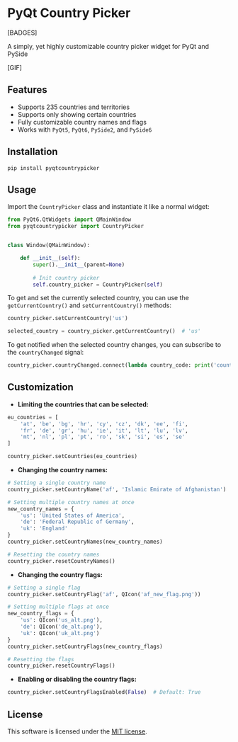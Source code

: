 # PyQt Country Picker

[BADGES]

A simply, yet highly customizable country picker widget for PyQt and PySide

[GIF]


## Features
- Supports 235 countries and territories
- Supports only showing certain countries
- Fully customizable country names and flags
- Works with `PyQt5`, `PyQt6`, `PySide2`, and `PySide6`


## Installation
```
pip install pyqtcountrypicker
```


## Usage
Import the `CountryPicker` class and instantiate it like a normal widget:

```python
from PyQt6.QtWidgets import QMainWindow
from pyqtcountrypicker import CountryPicker


class Window(QMainWindow):

    def __init__(self):
        super().__init__(parent=None)
        
        # Init country picker
        self.country_picker = CountryPicker(self)
```


To get and set the currently selected country, you can use the `getCurrentCountry()` and `setCurrentCountry()` methods:
```python
country_picker.setCurrentCountry('us')

selected_country = country_picker.getCurrentCountry()  # 'us'
```


To get notified when the selected country changes, you can subscribe to the `countryChanged` signal:
```python
country_picker.countryChanged.connect(lambda country_code: print('country changed to ' + country_code))
```


## Customization

* **Limiting the countries that can be selected:**
```python
eu_countries = [
    'at', 'be', 'bg', 'hr', 'cy', 'cz', 'dk', 'ee', 'fi',
    'fr', 'de', 'gr', 'hu', 'ie', 'it', 'lt', 'lu', 'lv',
    'mt', 'nl', 'pl', 'pt', 'ro', 'sk', 'si', 'es', 'se'
]

country_picker.setCountries(eu_countries)
```


* **Changing the country names:**
```python
# Setting a single country name
country_picker.setCountryName('af', 'Islamic Emirate of Afghanistan')

# Setting multiple country names at once
new_country_names = {
    'us': 'United States of America',
    'de': 'Federal Republic of Germany',
    'uk': 'England'
}
country_picker.setCountryNames(new_country_names)

# Resetting the country names
country_picker.resetCountryNames()
```


* **Changing the country flags:**

```python
# Setting a single flag
country_picker.setCountryFlag('af', QIcon('af_new_flag.png'))

# Setting multiple flags at once
new_country_flags = {
    'us': QIcon('us_alt.png'),
    'de': QIcon('de_alt.png'),
    'uk': QIcon('uk_alt.png')
}
country_picker.setCountryFlags(new_country_flags)

# Resetting the flags
country_picker.resetCountryFlags()
```


* **Enabling or disabling the country flags:**

```python
country_picker.setCountryFlagsEnabled(False)  # Default: True
```


## License
This software is licensed under the [MIT license](https://github.com/niklashenning/pyqtcountrypicker/blob/master/LICENSE).

